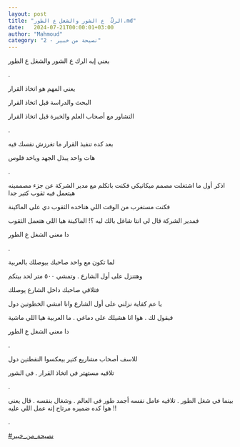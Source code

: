 ```yaml
---
layout: post
title: "الركّ  ع الشور والشغل ع الطور.md"
date:   2024-07-21T00:00:01+03:00
author: "Mahmoud"
category: "2 - نصيحة من خبير"
---
```

يعني إيه الرك ع الشور والشغل ع الطور

.

يعني المهم هو اتخاذ القرار

البحث والدراسة قبل اتخاذ القرار

التشاور مع أصحاب العلم والخبرة قبل اتخاذ القرار

.

بعد كده تنفيذ القرار ما تغرزش نفسك فيه

هات واحد يبذل الجهد وياخد فلوس

.

اذكر أول ما اشتغلت مصمم ميكانيكي فكنت باتكلم مع مدير
الشركة عن جزء مصممينه هيتعمل فيه ثقوب كتير جدا

فكنت مستغرب من الوقت اللي هتاخده الثقوب دي على
الماكينة

فمدير الشركة قال لي انتا شاغل بالك ليه ؟! الماكينة هيا
اللي هتعمل الثقوب

دا معنى الشغل ع الطور

.

لما تكون مع واحد صاحبك بيوصلك بالعربية

وهتنزل على أول الشارع . وتمشي ٥٠٠ متر لحد بيتكم

فتلاقي صاحبك داخل الشارع يوصلك

يا عم كفاية نزلني على أول الشارع وانا امشي الخطوتين
دول

فيقول لك . هوا انا هشيلك على دماغي . ما العربية هيا اللي
ماشية

دا معنى الشغل ع الطور

.

للاسف أصحاب مشاريع كتير بيعكسوا النقطتين دول

تلاقيه مستهتر في اتخاذ القرار . في الشور

.

بينما في شغل الطور . تلاقيه عامل نفسه أجمد طور في العالم
. وشغال بنفسه . قال يعني هوا كده ضميره مرتاح إنه عمل اللي عليه !!

.

[<u>\#نصيحة_من_خبير</u>](https://www.facebook.com/hashtag/%D9%86%D8%B5%D9%8A%D8%AD%D8%A9_%D9%85%D9%86_%D8%AE%D8%A8%D9%8A%D8%B1?__eep__=6&__cft__%5b0%5d=AZUowHq4_yiDvQENKt5yf2VKrVrg1UbHPrbIZncUU21gijdhZrXOlCTyTtuELvsDZONT2-9-qD9iQg-JyOBUs3Oj6-fEy1OCyicrvLfaaaGIQ-oR8M8lcVv3uKHwsGM1jjIcmYfQAWlo8AJADjdclHzJdS9PF5cF74WGfFFG_YmKh9NL_5iKqZ2tbaO9Ag8i8L4&__tn__=*NK-R)
